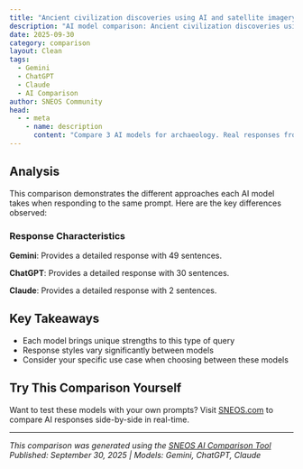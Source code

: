 ```yaml
---
title: "Ancient civilization discoveries using AI and satellite imagery"
description: "AI model comparison: Ancient civilization discoveries using AI and satellite imagery..."
date: 2025-09-30
category: comparison
layout: Clean
tags:
  - Gemini
  - ChatGPT
  - Claude
  - AI Comparison
author: SNEOS Community
head:
  - - meta
    - name: description
      content: "Compare 3 AI models for archaeology. Real responses from Gemini, ChatGPT, Claude with detailed analysis."
---
```


<ChatComparison
  title="Ancient civilization discoveries using AI and satellite imagery"
  prompt="Ancient civilization discoveries using AI and satellite imagery"
  :responses='{"Gemini": "The combination of AI and satellite imagery is revolutionizing archaeology and the discovery of ancient civilizations, offering unprecedented capabilities to identify, analyze, and understand past societies. Here\u0027s a breakdown of the exciting discoveries and applications:\n\n**How AI and Satellite Imagery Work Together:**\n\n* **Satellite Imagery:** Provides broad-scale views of the Earth\u0027s surface. Different types of satellite data (optical, radar, multispectral) can reveal subtle variations in vegetation, soil moisture, and surface features invisible to the naked eye. Declassified spy satellite imagery from the Cold War era is proving particularly valuable.\n* **AI Algorithms:**\n * **Machine Learning (ML):** Trained on known archaeological sites and features to recognize similar patterns in satellite imagery. This allows for automated detection of potential sites over vast areas, a task impossible for humans alone.\n * **Deep Learning:** A more advanced form of ML, deep learning algorithms can identify even more complex and subtle patterns, distinguishing between natural features and human-made structures.\n * **Object Detection:** AI can be trained to identify specific objects or features of archaeological interest, such as mounds, walls, roads, or ancient agricultural fields.\n * **Change Detection:** AI can compare satellite images taken over time to identify changes in the landscape that might indicate looting, erosion, or the growth of modern settlements that could threaten archaeological sites.\n\n**Key Discoveries and Applications:**\n\n1. **Identification of New Archaeological Sites:**\n\n * **Mesopotamia (Iraq \u0026 Syria):** AI has been used to identify thousands of previously unknown archaeological sites in the Fertile Crescent, particularly in areas inaccessible due to conflict or remoteness. These include tells (artificial mounds formed by successive layers of settlement), ancient roads, and irrigation systems.\n * **The Americas:**\n * **Ancient Maya Sites:** LiDAR (Light Detection and Ranging) data, often acquired by aircraft but increasingly from satellites, combined with AI, has revealed hidden Maya cities, agricultural terraces, and road networks in the dense rainforests of Central America.\n * **Geoglyphs (Nazca Lines, Peru):** AI can assist in identifying and mapping these large-scale earthworks, some of which are extremely faint and difficult to discern from the ground.\n * **Amazon Basin:** Discovering pre-Columbian Earthworks (roads, canals, etc.) in the Amazon, challenging the previous belief of a \u0022pristine wilderness.\u0022\n * **Europe:** AI is being used to analyze aerial and satellite imagery of Roman and other ancient settlements, identifying buried structures and features.\n * **Ancient Egypt:** Identifying buried pyramids and other structures.\n\n2. **Mapping and Analyzing Existing Sites:**\n\n * **Detailed Site Mapping:** Satellite imagery and AI can create detailed maps of archaeological sites, showing the layout of buildings, streets, and other features.\n * **Understanding Settlement Patterns:** Analyzing the distribution of sites and their relationship to the landscape can provide insights into ancient settlement patterns, trade routes, and agricultural practices.\n * **Reconstructing Past Landscapes:** AI can help to reconstruct ancient landscapes, showing how they looked before being altered by human activity or natural processes.\n\n3. **Monitoring and Protecting Archaeological Sites:**\n\n * **Detecting Looting:** Satellite imagery and AI can be used to monitor archaeological sites for evidence of looting and illegal excavation.\n * **Assessing Damage from Development:** AI can help to assess the impact of modern development on archaeological sites and to inform preservation efforts.\n * **Monitoring Environmental Threats:** AI can track the effects of erosion, climate change, and other environmental factors on archaeological sites.\n\n4. **Predictive Modeling:**\n\n * **Identifying High-Potential Areas:** By analyzing environmental data, archaeological data, and other factors, AI can create predictive models that identify areas with a high probability of containing undiscovered archaeological sites.\n * **Understanding Site Formation Processes:** AI can help to model the processes that led to the formation of archaeological sites, providing insights into how they were used and how they have changed over time.\n\n**Examples of Specific Projects and Research:**\n\n* **GlobalXplorer:** A platform that allowed citizen scientists to analyze satellite imagery to identify potential archaeological sites. (Now inactive, but a proof of concept)\n* **Endangered Archaeology in the Middle East and North Africa (EAMENA) Project:** Uses satellite imagery to monitor archaeological sites threatened by conflict and development in the region.\n* **University of South Florida\u0027s Mapping Ancient America Project (MAAP):** Uses LiDAR and satellite imagery to map ancient Maya sites.\n* **Penn Museum\u0027s CAARI project in Cyprus:** Uses AI and Satellite data to discover unknown archaeological sites.\n\n**Challenges and Limitations:**\n\n* **Data Quality and Resolution:** The quality and resolution of satellite imagery can vary, affecting the accuracy of AI-based analyses. Cloud cover can be a major obstacle.\n* **Ground Truthing:** AI-based analyses need to be validated by on-the-ground archaeological surveys and excavations to confirm the presence and nature of the identified sites.\n* **Algorithm Bias:** AI algorithms can be biased by the data they are trained on, leading to inaccurate or misleading results.\n* **Access to Data:** Access to high-resolution satellite imagery and powerful computing resources can be a barrier for some researchers.\n* **Ethical Considerations:** The use of AI in archaeology raises ethical questions about data privacy, ownership, and the potential for misuse of the technology (e.g., by looters).\n\n**Future Directions:**\n\n* **Increased Automation:** AI will become even more automated, allowing for faster and more efficient analysis of satellite imagery.\n* **Integration of Multiple Data Sources:** AI will be used to integrate data from multiple sources, including satellite imagery, LiDAR, aerial photography, and ground-based surveys.\n* **Improved Visualization:** AI will be used to create more realistic and interactive visualizations of ancient landscapes and archaeological sites.\n* **Citizen Science Initiatives:** AI-powered platforms will enable citizen scientists to contribute to archaeological research by analyzing satellite imagery and other data.\n* **Increased Collaboration:** Greater collaboration between archaeologists, computer scientists, and other experts will be essential to fully realize the potential of AI in archaeology.\n\nIn conclusion, AI and satellite imagery are transforming archaeology by providing powerful new tools for discovering, mapping, analyzing, and protecting ancient civilizations. While challenges remain, the potential benefits are enormous, promising to unlock a deeper understanding of our past. The field is rapidly evolving, and we can expect even more exciting discoveries in the years to come.\n", "ChatGPT": "Ancient civilizations have long fascinated researchers, and recent advances in AI (Artificial Intelligence) and satellite imagery have revolutionized how archaeologists discover and study these past societies. Here are some key ways AI and satellite imagery have contributed to discoveries related to ancient civilizations:\n\n### 1. Site Detection and Mapping\n- **Identifying Hidden Structures:** Satellite images provide a broad view of terrain, and AI algorithms can analyze these images to detect patterns, shapes, and anomalies that indicate the presence of ancient structures such as temples, roads, walls, and buildings. For example, AI can highlight subtle variations in vegetation or soil that may indicate buried ruins.\n- **Automated Site Recognition:** Traditional site discovery can be labor-intensive. AI models trained on known archaeological features can automatically scan large satellite datasets to identify potential new sites, streamlining the search process.\n\n### 2. Landscape and Environmental Reconstruction\n- AI combined with satellite data helps reconstruct ancient environments by identifying changes in water courses, deforestation patterns, and land use typical of ancient civilizations.\n- This assists researchers in understanding how civilizations adapted to their environment or why they may have declined.\n\n### 3. Case Studies and Notable Discoveries\n- **Mayan Civilization:** Using AI and satellite imagery, researchers have uncovered thousands of unknown Mayan structures beneath dense jungle canopy in Central America. Lidar (Light Detection and Ranging) combined with AI allowed archaeologists to map extensive city complexes, plazas, and roads.\n- **Egyptian Archaeology:** Satellite imagery has been employed to locate lost pyramids and settlements in the Egyptian desert. AI has helped detect patterns not easily visible to human analysts.\n- **Angkor Wat and Khmer Empire:** Satellite data analyzed with AI helped map the complex water management systems and urban sprawl of the ancient Khmer civilization.\n- **Mesopotamian Sites:** AI has been applied to satellite data to find remnants of lost Mesopotamian cities and irrigation networks submerged or buried under modern developments.\n- **Peruvian Civilization:** In the arid terrains of Peru, AI with satellite data has helped identify ancient agricultural terraces and settlement sites.\n\n### 4. Benefits of AI and Satellite Imagery in Archaeology\n- **Non-invasive exploration:** Researchers can locate and study sites without disturbing the ground.\n- **Cost-effective:** Satellite imagery covers vast areas quickly and cheaply compared to ground surveys.\n- **Preservation of sites:** Early detection helps protect sites from damage and looting.\n- **Handling Big Data:** AI handles large data volumes from satellites, extracting meaningful insights.\n\n### 5. Challenges and Considerations\n- Data resolution and availability can limit detection.\n- AI algorithms require training on high-quality labeled data.\n- Interpreting results still requires domain expertise.\n- Ethical concerns about revealing locations that may be vulnerable to looting.\n\n---\n\n### Summary\nThe fusion of AI and satellite imagery is ushering in a new age of archaeological discovery by enabling researchers to detect, map, and analyze ancient civilizations hidden beneath natural and human-made landscapes. This technology continues to uncover lost cities, settlement patterns, and ancient infrastructure, significantly advancing our understanding of human history.\n\n---\n\nIf you want, I can provide specific examples, details on AI techniques used, or recent news articles on this topic!", "Claude": "# AI and Satellite Imagery Revolutionizing Archaeological Discoveries\n\nThe combination of artificial intelligence and satellite technology has transformed archaeology, enabling researchers to identify ancient civilizations from space with unprecedented precision and scale.\n\n## Major Recent Discoveries\n\n### **Egypt**\n- **Lost settlements in the Nile Delta**: AI analysis of satellite data revealed dozens of previously unknown ancient Egyptian sites\n- **Hidden pyramids**: Thermal imaging satellites detected subsurface pyramid structures near Giza\n- **Ancient trade routes**: Machine learning algorithms mapped extensive networks of desert caravan paths\n\n### **Maya Civilization**\n- **Guatemala\u0027s Mirador-Calakmul complex**: LIDAR revealed a massive 650-square-mile Maya settlement\n- **Belize discoveries**: Over 60,000 previously unknown Maya structures identified through jungle canopy\n- **Elevated causeways**: Extensive road networks connecting Maya cities across difficult terrain\n\n### **Cambodia**\n- **Angkor complex expansion**: Revealed the true extent of Angkor to be much larger than previously thought\n- **Hydraulic engineering**: Discovered sophisticated water management systems spanning hundreds of square kilometers\n\n## Key Technologies\n\n### **Satellite Imaging Techniques**\n- **Multispectral imaging**: Reveals subsurface features invisible to human eye\n- **LIDAR (Light Detection and Ranging)**: Penetrates dense vegetation to map ground structures\n- **Synthetic Aperture Radar (SAR)**: Works through clouds and darkness\n- **Thermal imaging**: Detects temperature variations indicating buried structures\n\n### **AI Applications**\n- **Pattern recognition**: Identifies geometric shapes suggesting human construction\n- **Change detection**: Compares historical satellite images to spot anomalies\n- **Predictive modeling**: Suggests likely locations for undiscovered sites\n- **Automated mapping**: Processes vast datasets faster than human researchers\n\n## Notable Projects and Platforms\n\n### **GlobalXplorer**\n- Crowdsourced platform where volunteers help analyze satellite imagery\n- Led by archaeologist Sarah Parcak\n- Has identified thousands of potential archaeological sites\n\n### **Space Archaeology**\n- NASA partnerships with archaeological institutions\n- European Space Agency\u0027s cultural heritage initiatives\n- Commercial satellite companies providing high-resolution imagery\n\n## Impact on Archaeology\n\n### **Scale and Speed**\n- Can survey thousands of square kilometers in days rather than decades\n- Reduces fieldwork costs and risks in dangerous regions\n- Enables systematic rather than opportunistic discoveries\n\n### **Non-invasive Exploration**\n- Preserves sites by reducing need for exploratory excavation\n- Helps prioritize which sites warrant physical investigation\n- Documents sites before they\u0027re damaged by development or looting\n\n### **Remote and Dangerous Areas**\n- Enables exploration of conflict zones, dense jungles, and remote deserts\n- Overcomes political and logistical barriers to fieldwork\n\n## Recent Breakthrough Discoveries\n\n### **2023-2024 Highlights**\n- **Amazon rainforest**: Extensive pre-Columbian settlements in Brazil\n- **Sahara Desert**: Networks of ancient settlements and trade routes\n- **Central Asia**: Silk Road trading posts and fortified cities\n- **Pacific Islands**: Previously unknown settlement patterns\n\n## Challenges and Limitations\n\n### **Technical Challenges**\n- **Resolution limits**: Some features too small for current satellite technology\n- **Environmental interference**: Cloud cover, vegetation, and seasonal changes\n- **False positives**: Natural formations that mimic human-made structures\n\n### **Archaeological Concerns**\n- **Ground-truthing**: Satellite finds must still be verified through fieldwork\n- **Contextual information**: Lacks the detailed cultural context from traditional excavation\n- **Looting risks**: Publishing locations can attract treasure hunters\n\n## Future Developments\n\n### **Emerging Technologies**\n- **Hyperspectral imaging**: Even more detailed analysis of surface materials\n- **AI advancement**: More sophisticated pattern recognition and predictive capabilities\n- **Quantum sensors**: Could detect even subtler subsurface features\n- **Real-time monitoring**: Continuous surveillance to protect known sites\n\n### **Collaborative Approaches**\n- **Open data initiatives**: Making satellite imagery freely available to researchers\n- **Interdisciplinary teams**: Combining archaeologists, computer scientists, and remote sensing experts\n- **International cooperation**: Sharing resources and expertise across borders\n\nThis technological revolution is not just finding new sites\u2014it\u0027s fundamentally changing how we understand the scope and complexity of ancient civilizations, revealing that human societies were far more extensive and sophisticated than previously imagined."}' 
  published-date="11:53"
/>

## Analysis

This comparison demonstrates the different approaches each AI model takes when responding to the same prompt. Here are the key differences observed:

### Response Characteristics

**Gemini**: Provides a detailed response with 49 sentences. 

**ChatGPT**: Provides a detailed response with 30 sentences. 

**Claude**: Provides a detailed response with 2 sentences. 

## Key Takeaways

- Each model brings unique strengths to this type of query
- Response styles vary significantly between models
- Consider your specific use case when choosing between these models

## Try This Comparison Yourself

Want to test these models with your own prompts? Visit [SNEOS.com](https://sneos.com) to compare AI responses side-by-side in real-time.

---

*This comparison was generated using the [SNEOS AI Comparison Tool](https://sneos.com)*
*Published: September 30, 2025 | Models: Gemini, ChatGPT, Claude*
